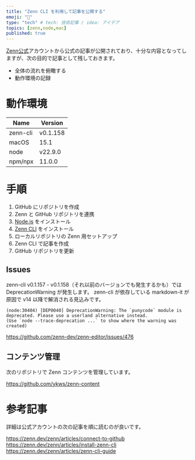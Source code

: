 ```yaml
---
title: "Zenn CLI を利用して記事を公開する"
emoji: "🐥"
type: "tech" # tech: 技術記事 / idea: アイデア
topics: [zenn,node,mac]
published: true
---
```


[Zenn公式](https://zenn.dev/zenn)アカウントから公式の記事が公開されており、十分な内容となってしますが、次の目的で記事として残しておきます。

- 全体の流れを俯瞰する
- 動作環境の記録

# 動作環境

| Name | Version |
| ---- | ------- |
| zenn-cli | v0.1.158 |
| macOS | 15.1 |
| node | v22.9.0 |
| npm/npx | 11.0.0 |

# 手順

1. GitHub にリポジトリを作成
2. Zenn と GitHub リポジトリを連携
3. [Node.js](https://nodejs.org/en/) をインストール
4. [Zenn CLI](https://github.com/zenn-dev/zenn-editor) をインストール
5. ローカルリポジトリの Zenn 用セットアップ
6. Zenn CLI で記事を作成
7. GitHub リポジトリを更新

## Issues

zenn-cli v0.1.157 - v0.1.158（それ以前のバージョンでも発生するかも）では DeprecationWarning が発生します。 zenn-cli が依存している markdown-it が原因で v14 以降で解消される見込みです。

```
(node:30404) [DEP0040] DeprecationWarning: The `punycode` module is deprecated. Please use a userland alternative instead.
(Use `node --trace-deprecation ...` to show where the warning was created)
```

https://github.com/zenn-dev/zenn-editor/issues/476

## コンテンツ管理
次のリポジトリで Zenn コンテンツを管理しています。

https://github.com/ykws/zenn-content

# 参考記事
詳細は公式アカウントの次の記事を順に読むのが良いです。

https://zenn.dev/zenn/articles/connect-to-github
https://zenn.dev/zenn/articles/install-zenn-cli
https://zenn.dev/zenn/articles/zenn-cli-guide
